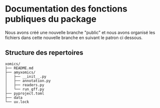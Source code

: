 # Documentation des fonctions publiques du package

Nous avons créé une nouvelle branche "public" et nous avons organisé les fichiers dans cette nouvelle branche en suivant le patron ci dessous.

## Structure des repertoires
```
xomics/
├── README.md               
├── amyxomics/              
│   ├── __init__.py          
│   ├── annotation.py       
│   ├── readers.py          
│   └── run_gff.py         
├── pyproject.toml    
├── data       
└── uv.lock                 
```
